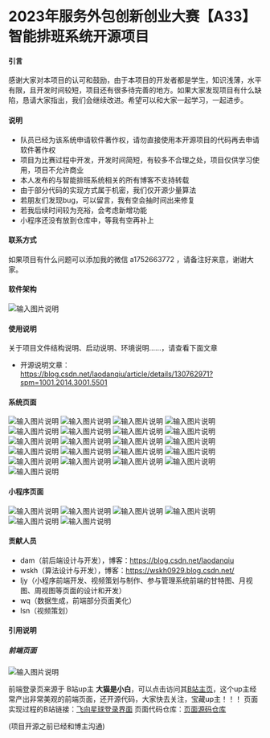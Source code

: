 # 2023年服务外包创新创业大赛【A33】智能排班系统开源项目

#### 引言
感谢大家对本项目的认可和鼓励，由于本项目的开发者都是学生，知识浅薄，水平有限，且开发时间较短，项目还有很多待完善的地方。如果大家发现项目有什么缺陷，恳请大家指出，我们会继续改进。希望可以和大家一起学习，一起进步。

#### 说明
- 队员已经为该系统申请软件著作权，请勿直接使用本开源项目的代码再去申请软件著作权
- 项目为比赛过程中开发，开发时间简短，有较多不合理之处，项目仅供学习使用，项目不允许商业
- 本人发布的与智能排班系统相关的所有博客不支持转载
- 由于部分代码的实现方式属于机密，我们仅开源少量算法
- 若朋友们发现bug，可以留言，我有空会抽时间出来修复
- 若我后续时间较为充裕，会考虑新增功能
- 小程序还没有放到仓库中，等我有空再补上

#### 联系方式
如果项目有什么问题可以添加我的微信 a1752663772 ，请备注好来意，谢谢大家。

#### 软件架构

![输入图片说明](Picture/%E6%9E%B6%E6%9E%84%E5%9B%BE.png)

#### 使用说明
关于项目文件结构说明、启动说明、环境说明……，请查看下面文章

- 开源说明文章：https://blog.csdn.net/laodanqiu/article/details/130762971?spm=1001.2014.3001.5501
#### 系统页面
![输入图片说明](Picture/%E7%99%BB%E5%BD%95%E9%A1%B5%E9%9D%A2.png)
![输入图片说明](Picture/%E4%BC%81%E4%B8%9A%E6%B3%A8%E5%86%8C%E9%A1%B5%E9%9D%A2.png)
![输入图片说明](Picture/%E4%BC%81%E4%B8%9A%E6%B3%A8%E5%86%8C%E9%82%AE%E4%BB%B6%E9%80%9A%E7%9F%A5.png)
![输入图片说明](Picture/%E7%B3%BB%E7%BB%9F%E7%AE%A1%E7%90%86%E5%91%98%E9%A6%96%E9%A1%B51.png)
![输入图片说明](Picture/%E7%B3%BB%E7%BB%9F%E7%AE%A1%E7%90%86%E5%91%98%E9%A6%96%E9%A1%B52.png)
![输入图片说明](Picture/%E4%BC%81%E4%B8%9A%E7%AE%A1%E7%90%86%E5%91%98%E9%A6%96%E9%A1%B5.png)
![输入图片说明](Picture/%E9%97%A8%E5%BA%97%E7%AE%A1%E7%90%86%E5%91%98%E9%A6%96%E9%A1%B5.png)
![输入图片说明](Picture/%E4%B8%AA%E4%BA%BA%E4%B8%AD%E5%BF%83.png)
![输入图片说明](Picture/%E6%93%8D%E4%BD%9C%E6%97%A5%E5%BF%97.png)
![输入图片说明](Picture/%E7%99%BB%E5%BD%95%E6%97%A5%E5%BF%97.png)
![输入图片说明](Picture/%E4%BC%81%E4%B8%9A%E7%AE%A1%E7%90%86.png)
![输入图片说明](Picture/%E8%A7%92%E8%89%B2%E7%AE%A1%E7%90%86.png)
![输入图片说明](Picture/%E7%94%A8%E6%88%B7%E7%AE%A1%E7%90%86.png)
![输入图片说明](Picture/%E9%97%A8%E5%BA%97%E7%AE%A1%E7%90%86.png)
![输入图片说明](Picture/%E9%97%A8%E5%BA%97%E8%8A%82%E6%97%A5%E7%AE%A1%E7%90%86.png)
![输入图片说明](Picture/%E5%AE%9A%E6%97%B6%E9%80%9A%E7%9F%A5.png)
![输入图片说明](Picture/%E9%80%9A%E7%9F%A5%E6%A0%B7%E5%BC%8F.png)
![输入图片说明](Picture/%E6%8C%89%E7%85%A7%E8%81%8C%E4%BD%8D%E6%9F%A5%E8%AF%A2%E6%9C%88%E8%A7%86%E5%9B%BE.png)
![输入图片说明](Picture/%E7%94%98%E7%89%B9%E5%9B%BE%E6%9F%A5%E7%9C%8B.png)
![输入图片说明](Picture/%E6%8C%89%E5%91%98%E5%B7%A5%E6%9F%A5%E8%AF%A2%E6%9C%88%E8%A7%86%E5%9B%BE.png)
![输入图片说明](Picture/%E5%91%A8%E8%A7%86%E5%9B%BE.png)
#### 小程序页面
![输入图片说明](Picture/%E5%B0%8F%E7%A8%8B%E5%BA%8F%E7%99%BB%E5%BD%95.png)
![输入图片说明](Picture/%E4%BB%8A%E6%97%A5%E6%8E%92%E7%8F%AD.png)
![输入图片说明](Picture/%E6%97%A5%E7%A8%8B%E8%A1%A8%E6%9F%A5%E7%9C%8B.png)
![输入图片说明](Picture/%E9%80%9A%E7%9F%A5%E6%9F%A5%E7%9C%8B.png)
![输入图片说明](Picture/%E7%94%A8%E6%88%B7%E4%BF%A1%E6%81%AF%E7%BC%96%E8%BE%91.png)
![输入图片说明](Picture/%E5%B7%A5%E4%BD%9C%E5%81%8F%E5%A5%BD%E8%AE%BE%E7%BD%AE.png)


#### 贡献人员

- dam（前后端设计与开发），博客：https://blog.csdn.net/laodanqiu
- wskh（算法设计与开发），博客：https://wskh0929.blog.csdn.net/
- ljy（小程序前端开发、视频策划与制作、参与管理系统前端的甘特图、月视图、周视图等页面的设计和开发）
- wq（数据生成，前端部分页面美化）
- lsn（视频策划）

#### 引用说明
##### 前端页面

![输入图片说明](Picture/%E5%B0%8F%E7%99%BD%E7%99%BB%E5%BD%95%E9%A1%B5.png)



前端登录页来源于 B站up主 **大猫是小白**，可以点击访问其[B站主页](https://space.bilibili.com/172008592)，这个up主经常产出非常美观的前端页面，还开源代码，大家快去关注，宝藏up主！！！
页面实现过程的B站链接：[飞向星球登录界面](https://www.bilibili.com/video/BV1Zs4y1Z7KZ/?spm_id_from=333.999.0.0&vd_source=fe99912747bb055ab8005cecfd22a314)
页面代码仓库：[页面源码仓库](https://gitee.com/mao-yongyao/login-page-seven)

(项目开源之前已经和博主沟通)
